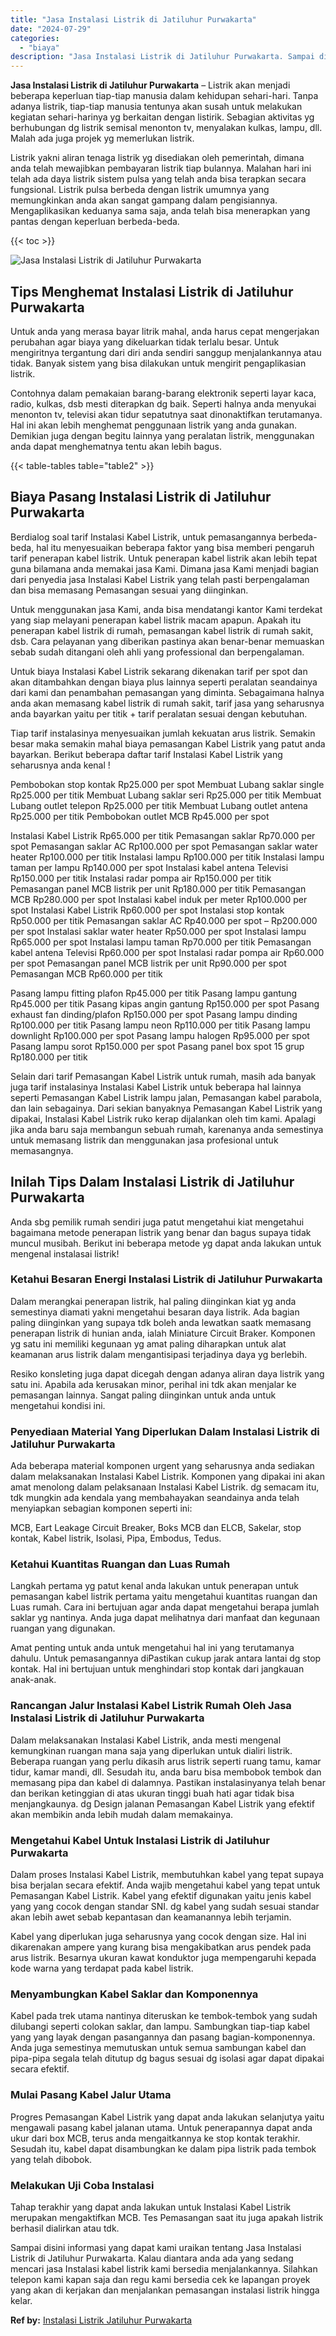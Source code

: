 ```yaml
---
title: "Jasa Instalasi Listrik di Jatiluhur Purwakarta"
date: "2024-07-29"
categories: 
  - "biaya"
description: "Jasa Instalasi Listrik di Jatiluhur Purwakarta. Sampai disini informasi yang dapat kami uraikan tentang Jasa Instalasi Listrik di Jatiluhur Purwakarta. Kalau..."
---
```


**Jasa Instalasi Listrik di Jatiluhur Purwakarta** – Listrik akan menjadi beberapa keperluan tiap-tiap manusia dalam kehidupan sehari-hari. Tanpa adanya listrik, tiap-tiap manusia tentunya akan susah untuk melakukan kegiatan sehari-harinya yg berkaitan dengan listirik. Sebagian aktivitas yg berhubungan dg listrik semisal menonton tv, menyalakan kulkas, lampu, dll. Malah ada juga projek yg memerlukan listrik.

Listrik yakni aliran tenaga listrik yg disediakan oleh pemerintah, dimana anda telah mewajibkan pembayaran listrik tiap bulannya. Malahan hari ini telah ada daya listrik sistem pulsa yang telah anda bisa terapkan secara fungsional. Listrik pulsa berbeda dengan listrik umumnya yang memungkinkan anda akan sangat gampang dalam pengisiannya. Mengaplikasikan keduanya sama saja, anda telah bisa menerapkan yang pantas dengan keperluan berbeda-beda.

{{< toc >}}

![Jasa Instalasi Listrik di Jatiluhur Purwakarta](/images/instalasi-listrik-murah08.png)

## Tips Menghemat Instalasi Listrik di Jatiluhur Purwakarta

Untuk anda yang merasa bayar litrik mahal, anda harus cepat mengerjakan perubahan agar biaya yang dikeluarkan tidak terlalu besar. Untuk mengiritnya tergantung dari diri anda sendiri sanggup menjalankannya atau tidak. Banyak sistem yang bisa dilakukan untuk mengirit pengaplikasian listrik.

Contohnya dalam pemakaian barang-barang elektronik seperti layar kaca, radio, kulkas, dsb mesti diterapkan dg baik. Seperti halnya anda menyukai menonton tv, televisi akan tidur sepatutnya saat dinonaktifkan terutamanya. Hal ini akan lebih menghemat penggunaan listrik yang anda gunakan. Demikian juga dengan begitu lainnya yang peralatan listrik, menggunakan anda dapat menghematnya tentu akan lebih bagus.

{{< table-tables table="table2" >}}

## Biaya Pasang Instalasi Listrik di Jatiluhur Purwakarta

Berdialog soal tarif Instalasi Kabel Listrik, untuk pemasangannya berbeda-beda, hal itu menyesuaikan beberapa faktor yang bisa memberi pengaruh tarif penerapan kabel listrik. Untuk penerapan kabel listrik akan lebih tepat guna bilamana anda memakai jasa Kami. Dimana jasa Kami menjadi bagian dari penyedia jasa Instalasi Kabel Listrik yang telah pasti berpengalaman dan bisa memasang Pemasangan sesuai yang diinginkan.

Untuk menggunakan jasa Kami, anda bisa mendatangi kantor Kami terdekat yang siap melayani penerapan kabel listrik macam apapun. Apakah itu penerapan kabel listrik di rumah, pemasangan kabel listrik di rumah sakit, dsb. Cara pelayanan yang diberikan pastinya akan benar-benar memuaskan sebab sudah ditangani oleh ahli yang professional dan berpengalaman.

Untuk biaya Instalasi Kabel Listrik sekarang dikenakan tarif per spot dan akan ditambahkan dengan biaya plus lainnya seperti peralatan seandainya dari kami dan penambahan pemasangan yang diminta. Sebagaimana halnya anda akan memasang kabel listrik di rumah sakit, tarif jasa yang seharusnya anda bayarkan yaitu per titik + tarif peralatan sesuai dengan kebutuhan.

Tiap tarif instalasinya menyesuaikan jumlah kekuatan arus listrik. Semakin besar maka semakin mahal biaya pemasangan Kabel Listrik yang patut anda bayarkan. Berikut beberapa daftar tarif Instalasi Kabel Listrik yang seharusnya anda kenal !

Pembobokan stop kontak Rp25.000 per spot Membuat Lubang saklar single Rp25.000 per titik Membuat Lubang saklar seri Rp25.000 per titik Membuat Lubang outlet telepon Rp25.000 per titik Membuat Lubang outlet antena Rp25.000 per titik Pembobokan outlet MCB Rp45.000 per spot

Instalasi Kabel Listrik Rp65.000 per titik Pemasangan saklar Rp70.000 per spot Pemasangan saklar AC Rp100.000 per spot Pemasangan saklar water heater Rp100.000 per titik Instalasi lampu Rp100.000 per titik Instalasi lampu taman per lampu Rp140.000 per spot Instalasi kabel antena Televisi Rp150.000 per titik Instalasi radar pompa air Rp150.000 per titik Pemasangan panel MCB listrik per unit Rp180.000 per titik Pemasangan MCB Rp280.000 per spot Instalasi kabel induk per meter Rp100.000 per spot Instalasi Kabel Listrik Rp60.000 per spot Instalasi stop kontak Rp50.000 per titik Pemasangan saklar AC Rp40.000 per spot – Rp200.000 per spot Instalasi saklar water heater Rp50.000 per spot Instalasi lampu Rp65.000 per spot Instalasi lampu taman Rp70.000 per titik Pemasangan kabel antena Televisi Rp60.000 per spot Instalasi radar pompa air Rp60.000 per spot Pemasangan panel MCB listrik per unit Rp90.000 per spot Pemasangan MCB Rp60.000 per titik

Pasang lampu fitting plafon Rp45.000 per titik Pasang lampu gantung Rp45.000 per titik Pasang kipas angin gantung Rp150.000 per spot Pasang exhaust fan dinding/plafon Rp150.000 per spot Pasang lampu dinding Rp100.000 per titik Pasang lampu neon Rp110.000 per titik Pasang lampu downlight Rp100.000 per spot Pasang lampu halogen Rp95.000 per spot Pasang lampu sorot Rp150.000 per spot Pasang panel box spot 15 grup Rp180.000 per titik

Selain dari tarif Pemasangan Kabel Listrik untuk rumah, masih ada banyak juga tarif instalasinya Instalasi Kabel Listrik untuk beberapa hal lainnya seperti Pemasangan Kabel Listrik lampu jalan, Pemasangan kabel parabola, dan lain sebagainya. Dari sekian banyaknya Pemasangan Kabel Listrik yang dipakai, Instalasi Kabel Listrik ruko kerap dijalankan oleh tim kami. Apalagi jika anda baru saja membangun sebuah rumah, karenanya anda semestinya untuk memasang listrik dan menggunakan jasa profesional untuk memasangnya.

## Inilah Tips Dalam Instalasi Listrik di Jatiluhur Purwakarta


Anda sbg pemilik rumah sendiri juga patut mengetahui kiat mengetahui bagaimana metode penerapan listrik yang benar dan bagus supaya tidak muncul musibah. Berikut ini beberapa metode yg dapat anda lakukan untuk mengenal instalasai listrik!

### Ketahui Besaran Energi Instalasi Listrik di Jatiluhur Purwakarta

Dalam merangkai penerapan listrik, hal paling diinginkan kiat yg anda semestinya diamati yakni mengetahui besaran daya listrik. Ada bagian paling diinginkan yang supaya tdk boleh anda lewatkan saatk memasang penerapan listrik di hunian anda, ialah Miniature Circuit Braker. Komponen yg satu ini memiliki kegunaan yg amat paling diharapkan untuk alat keamanan arus listrik dalam mengantisipasi terjadinya daya yg berlebih.

Resiko konsleting juga dapat dicegah dengan adanya aliran daya listrik yang satu ini. Apabila ada kerusakan minor, perihal ini tdk akan menjalar ke pemasangan lainnya. Sangat paling diinginkan untuk anda untuk mengetahui kondisi ini.

### Penyediaan Material Yang Diperlukan Dalam Instalasi Listrik di Jatiluhur Purwakarta

Ada beberapa material komponen urgent yang seharusnya anda sediakan dalam melaksanakan Instalasi Kabel Listrik. Komponen yang dipakai ini akan amat menolong dalam pelaksanaan Instalasi Kabel Listrik. dg semacam itu, tdk mungkin ada kendala yang membahayakan seandainya anda telah menyiapkan sebagian komponen seperti ini:

MCB, Eart Leakage Circuit Breaker, Boks MCB dan ELCB, Sakelar, stop kontak, Kabel listrik, Isolasi, Pipa, Embodus, Tedus.

### Ketahui Kuantitas Ruangan dan Luas Rumah

Langkah pertama yg patut kenal anda lakukan untuk penerapan untuk pemasangan kabel listrik pertama yaitu mengetahui kuantitas ruangan dan Luas rumah. Cara ini bertujuan agar anda dapat mengetahui berapa jumlah saklar yg nantinya. Anda juga dapat melihatnya dari manfaat dan kegunaan ruangan yang digunakan.

Amat penting untuk anda untuk mengetahui hal ini yang terutamanya dahulu. Untuk pemasangannya diPastikan cukup jarak antara lantai dg stop kontak. Hal ini bertujuan untuk menghindari stop kontak dari jangkauan anak-anak.

### Rancangan Jalur Instalasi Kabel Listrik Rumah Oleh Jasa Instalasi Listrik di Jatiluhur Purwakarta

Dalam melaksanakan Instalasi Kabel Listrik, anda mesti mengenal kemungkinan ruangan mana saja yang diperlukan untuk dialiri listrik. Beberapa ruangan yang perlu dikasih arus listrik seperti ruang tamu, kamar tidur, kamar mandi, dll. Sesudah itu, anda baru bisa membobok tembok dan memasang pipa dan kabel di dalamnya. Pastikan instalasinyanya telah benar dan berikan ketinggian di atas ukuran tinggi buah hati agar tidak bisa menjangkaunya. dg Design jalanan Pemasangan Kabel Listrik yang efektif akan membikin anda lebih mudah dalam memakainya.

### Mengetahui Kabel Untuk Instalasi Listrik di Jatiluhur Purwakarta

Dalam proses Instalasi Kabel Listrik, membutuhkan kabel yang tepat supaya bisa berjalan secara efektif. Anda wajib mengetahui kabel yang tepat untuk Pemasangan Kabel Listrik. Kabel yang efektif digunakan yaitu jenis kabel yang yang cocok dengan standar SNI. dg kabel yang sudah sesuai standar akan lebih awet sebab kepantasan dan keamanannya lebih terjamin.

Kabel yang diperlukan juga seharusnya yang cocok dengan size. Hal ini dikarenakan ampere yang kurang bisa mengakibatkan arus pendek pada arus listrik. Besarnya ukuran kawat konduktor juga mempengaruhi kepada kode warna yang terdapat pada kabel listrik.

### Menyambungkan Kabel Saklar dan Komponennya

Kabel pada trek utama nantinya diteruskan ke tembok-tembok yang sudah dilubangi seperti colokan saklar, dan lampu. Sambungkan tiap-tiap kabel yang yang layak dengan pasangannya dan pasang bagian-komponennya. Anda juga semestinya memutuskan untuk semua sambungan kabel dan pipa-pipa segala telah ditutup dg bagus sesuai dg isolasi agar dapat dipakai secara efektif.

### Mulai Pasang Kabel Jalur Utama

Progres Pemasangan Kabel Listrik yang dapat anda lakukan selanjutya yaitu mengawali pasang kabel jalanan utama. Untuk penerapannya dapat anda ukur dari box MCB, terus anda mengaitkannya ke stop kontak terakhir. Sesudah itu, kabel dapat disambungkan ke dalam pipa listrik pada tembok yang telah dibobok.

### Melakukan Uji Coba Instalasi

Tahap terakhir yang dapat anda lakukan untuk Instalasi Kabel Listrik merupakan mengaktifkan MCB. Tes Pemasangan saat itu juga apakah listrik berhasil dialirkan atau tdk.

Sampai disini informasi yang dapat kami uraikan tentang Jasa Instalasi Listrik di Jatiluhur Purwakarta. Kalau diantara anda ada yang sedang mencari jasa Instalasi kabel listrik kami bersedia menjalankannya. Silahkan telepon kami kapan saja dan regu kami bersedia cek ke lapangan proyek yang akan di kerjakan dan menjalankan pemasangan instalasi listrik hingga kelar.

**Ref by:** [Instalasi Listrik Jatiluhur Purwakarta](https://id.wikipedia.org/wiki/Instalasi)
